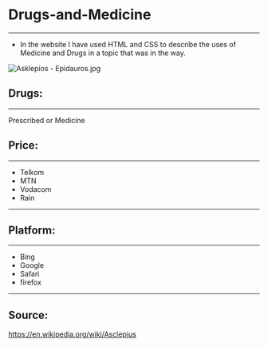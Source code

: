 # Drugs-and-Medicine
---
* In the website I have used HTML and CSS to describe the uses of Medicine and Drugs in a topic that was in the way. 

<img src="https://upload.wikimedia.org/wikipedia/commons/thumb/9/98/Asklepios_-_Epidauros.jpg/220px-Asklepios_-_Epidauros.jpg" alt="Asklepios - Epidauros.jpg"/>

## Drugs: 
---
 Prescribed or Medicine
 
## Price:
---
* Telkom
* MTN
* Vodacom
* Rain
----

## Platform:
---
* Bing 
* Google
* Safari 
* firefox 

-----

 ## Source: 
 https://en.wikipedia.org/wiki/Asclepius

 
